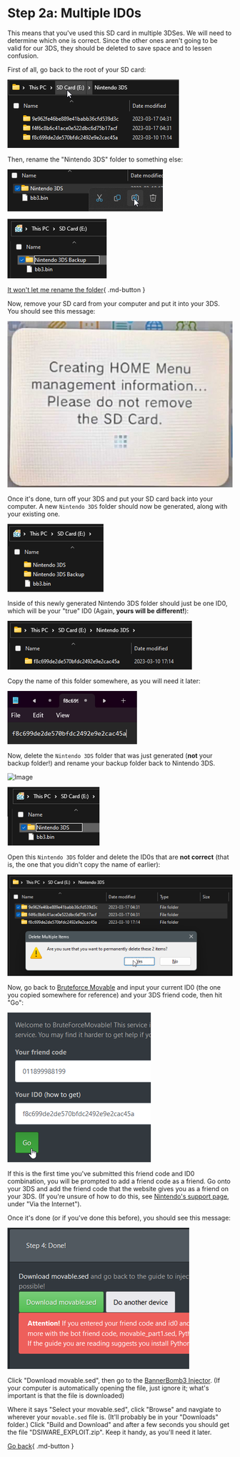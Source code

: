 # Step 2a: Multiple ID0s

This means that you've used this SD card in multiple 3DSes. We will need to determine which one is correct. Since the other ones aren't going to be valid for our 3DS, they should be deleted to save space and to lessen confusion.

First of all, go back to the root of your SD card:

![Image](/images/dsiware/backtosd.png)

Then, rename the "Nintendo 3DS" folder to something else:

![Image](/images/dsiware/sdrename1.png)

![Image](/images/dsiware/sdrename2.png)

[It won't let me rename the folder](/dsiware/writelock){ .md-button }

Now, remove your SD card from your computer and put it into your 3DS. You should see this message:

![Image](/images/dsiware/createdata.png)

Once it's done, turn off your 3DS and put your SD card back into your computer. A new `Nintendo 3DS` folder should now be generated, along with your existing one.

![Image](/images/dsiware/double3ds.png)

Inside of this newly generated Nintendo 3DS folder should just be one ID0, which will be your "true" ID0 (Again, **yours will be different!**):

![Image](/images/dsiware/id0.png)

Copy the name of this folder somewhere, as you will need it later:

![Image](/images/dsiware/reference.png)

Now, delete the `Nintendo 3DS` folder that was just generated (**not** your backup folder!) and rename your backup folder back to Nintendo 3DS.

![Image](/images/dsiware/backup.png)

![Image](/images/dsiware/rename.png)

Open this `Nintendo 3DS` folder and delete the ID0s that are **not correct** (that is, the one that you didn't copy the name of earlier):

![Image](/images/dsiware/deletefalse.png)

Now, go back to [Bruteforce Movable](https://seedminer.hacks.guide) and input your current ID0 (the one you copied somewhere for reference) and your 3DS friend code, then hit "Go":

![Image](/images/dsiware/bfm-go.png)

If this is the first time you've submitted this friend code and ID0 combination, you will be prompted to add a friend code as a friend. Go onto your 3DS and add the friend code that the website gives you as a friend on your 3DS. (If you're unsure of how to do this, see [Nintendo's support page](https://www.nintendo.co.uk/Support/Nintendo-3DS-2DS/Usage-/Friend-List-/Registering-friends-/Registering-friends-240216.html), under "Via the Internet").

Once it's done (or if you've done this before), you should see this message:

![Image](/images/dsiware/step4.png)

Click "Download movable.sed", then go to the [BannerBomb3 Injector](http://3dstools.nhnarwhal.com/#/bb3gen). (If your computer is automatically opening the file, just ignore it; what's important is that the file is downloaded) 

Where it says "Select your movable.sed", click "Browse" and navgiate to wherever your `movable.sed` file is. (It'll probably be in your "Downloads" folder.) Click "Build and Download" and after a few seconds you should get the file "DSIWARE_EXPLOIT.zip". Keep it handy, as you'll need it later.

[Go back](/dsiware/2){ .md-button }

